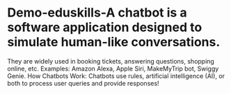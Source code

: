 # Demo-eduskills-A chatbot is a software application designed to simulate human-like conversations.
They are widely used in booking tickets, answering questions, shopping online, etc.
Examples: Amazon Alexa, Apple Siri, MakeMyTrip bot, Swiggy Genie.
 How Chatbots Work:
         Chatbots use rules, artificial intelligence (AI), or both to process user queries and provide responses!
         
